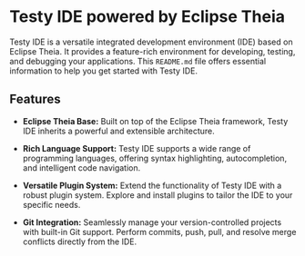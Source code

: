 # Testy IDE powered by Eclipse Theia

Testy IDE is a versatile integrated development environment (IDE) based on Eclipse Theia. It provides a feature-rich environment for developing, testing, and debugging your applications. This `README.md` file offers essential information to help you get started with Testy IDE.

## Features

- **Eclipse Theia Base:** Built on top of the Eclipse Theia framework, Testy IDE inherits a powerful and extensible architecture.

- **Rich Language Support:** Testy IDE supports a wide range of programming languages, offering syntax highlighting, autocompletion, and intelligent code navigation.

- **Versatile Plugin System:** Extend the functionality of Testy IDE with a robust plugin system. Explore and install plugins to tailor the IDE to your specific needs.

- **Git Integration:** Seamlessly manage your version-controlled projects with built-in Git support. Perform commits, push, pull, and resolve merge conflicts directly from the IDE.

